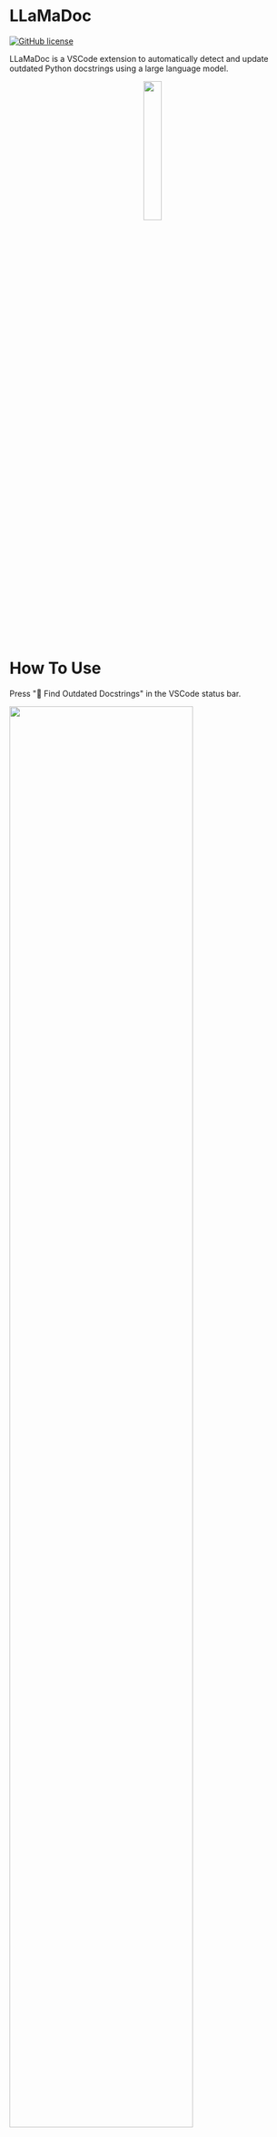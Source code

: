 # LLaMaDoc

[![GitHub license](https://img.shields.io/github/license/Naereen/StrapDown.js.svg)](https://github.com/CR1337/LLaMaDoc/blob/master/LICENSE)

LLaMaDoc is a VSCode extension to automatically detect and update outdated Python docstrings using a large language model.

<p align="center">
  <img src="resources/icons/llamadoc_icon_round.png"  style="width: 25%; height: 25%;"/>
</p>


# How To Use


Press "🔎 Find Outdated Docstrings" in the VSCode status bar.
<p>
  <img src="resources/icons/scan.gif"  style="width: 80%; height: 80%;"/> 
</p>

Click the 💡 lightbulb in the line of the function definition to update the outdated docstring.
<p>
  <img src="resources/icons/update.gif"  style="width: 80%; height: 80%;"/>
</p>

🎥 A more detailed screencast can be found [here](https://github.com/CR1337/LLaMaDoc/blob/main/resources/LLaMaDoc_usage.mp4).


# Setup (Linux)

## Cloning and dependencies

- Clone the repository and change directory to the project folder.
```bash
git clone https://github.com/CR1337/LLaMaDoc.git
cd LLaMaDoc
```

- Create virtual environments
```bash
python3 -m venv llm-server/.venv
python3 -m venv github-scraper/.venv
```

- Install dependencies for `llm-server`
```bash
cd llm-server
source .venv/bin/activate
pip3 install -r requirements.txt
deactivate
cd .. 
```

- Install dependencies for `github-scraper`
```bash
cd github-scraper
source .venv/bin/activate
pip3 install -r requirements.txt
deactivate
cd ..
```

- Install dependencies for the LLaMaDoc Extension. The python dependencies have to be installed globally.
```bash
cd llamadoc
pip3 install -r requirements.txt
npm install
cd ..
```

## Recronstructing needed data/files

*If you are one of the lucky persons who got the zip file with all the required files you can just merge the content of the zip file with this repo. The directory structure is the same.*

### `github-scraper`

- Put your GitHub authentication token in `github-scraper/github-auth.token`:
```bash
echo "YOUR-TOKEN" > github-scraper/github-auth.token
```

- Run all scraping related scripts and notebooks. This will generate the intermediate files `github-sraper/data.pkl`, `github-scraper/train.pkl` and `github-scraper/test.pkl` as well as the files `github-scraper/train_data.json` and `github-scraper/test_data.json`. If you already have these files you can skip this step:
```bash
cd github-scraper
source .venv/bin/activate
python3 repo_metadata_scraper.py
python3 repo_scraper.py
# Run the notebook `scraping-analysis.ipynb`
deactivate
cd ..
```

### `finetuning`

- Copy the training data into the finetuning directory:
```bash
cp github-scraper/train_data.json finetuning/
```

- Run the finetuning notebook [`finetuning/finetuning.ipynb`](finetuning/finetuning.ipynb). This will generate the finetuning checkpoints in `finetuning/checkpoints/`.

### `llm-server`

- **IF** you want to run `llm-server` on a device without a GPU (not recommended) you have to create this file:
```bash
touch llm-server/not-on-server
``` 

- **IF** you don't have a huggingface token in your huggingface cache directory you have to create this file and put your token in it:
```bash
echo "YOUR-TOKEN" > llm-server/huggingface-token
```

- Copy the fintuned model adapter of your choice (e.g. number 9) into the right llm-server directory and rename it to `finetuned_0`:
```bash
cp -r finetuning/finetuning_checkpoints/checkpoint-ep9 llm-server/checkpoints/finetuned_0
```

- Copy the test data into the right llm-server directory:
```bash
cp github-scraper/test_data.json llm-server/evaluation/
```

## Launching the server

- Build the docker container:
```bash
cd llm-server
./build.sh
```

- **(A)** Either run the docker container in detached mode:
```bash
./run.sh
```

- **(B)** Or run the docker container in interactive mode:
```bash
./run-blocking.sh
```

- **(C)** Or **IF** you are on a machine without a GPU run:
```bash
./run-cpu.sh
```

In each script you can set a `GROUP` which determines the GPU the server will be using by computing `GROUP % 4`. The servers port will be set to `9000 + GROUP`.

## Launching the extension

Set the `address` field and the `port` field in [`llamadoc/llm_interface/server_config.json`](llamadoc/llm_interface/server_config.json) to the address and port of the `llm-server`:
```json
{
    "address": "http://ADDRESS",
    "port": PORT
}
```

You can now use the extension by running the VSCode [launch task](.vscode/launch.json) `Run Extension`. Just open a python file containing functions with docstrings in the newly opened VSCode window.

# Evaluation

There are two evaluations. One compares the quality of the generated docstrings between the original and the finetuned model: [`finetuning/evaluation/finetuning-evaluation.ipynb`](finetuning/evaluation/finetuning-evaluation.ipynb).

The other evaluation finds the best parameters for the out-of-date test and measures the performance of that test: [`llm-server/evaluation/out-of-date-evaluation.ipynb`](llm-server/evaluation/out-of-date-evaluation.ipynb).

## Finetuning Evaluation

- Copy the test data into the right directory:
```bash
cp github-scraper/test_data.json finetuning/evaluation/
```

- Run the evaluation notebook [`finetuning/evaluation/finetuning-evaluation.ipynb`](finetuning/evaluation/finetuning-evaluation.ipynb).

## Out-of-Date Evaluation

- Navigate to `http://ADDRESS:PORT/docs` in your browser and run the `/compute-predictions` endpoint once with `index = 0` and once with `index = 1`. This will generate the needed data for the evaluation: `llm-server/cache/updated_docstrings_0.json` and `llm-server/cache/updated_docstrings_1.json`.

- Run the notebook [`llm-server/evaluation/out-of-date-evaluation.ipynb`](llm-server/evaluation/out-of-date-evaluation.ipynb).
